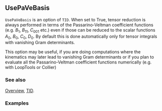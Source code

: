 ## UsePaVeBasis

`UsePaVeBasis` is an option of `TID`. When set to True, tensor reduction is always performed in terms of the Passarino-Veltman coefficient functions (e.g. $B_1$, $B_{11}$, $C_{001}$ etc.) even if those can be reduced to the scalar functions $A_0$, $B_0$, $C_0$, $D_0$. By default this is done automatically only for tensor integrals with vanishing Gram determinants.

This option may be useful, if you are doing computations where the kinematics may later lead to vanishing Gram determinants or if you plan to evaluate all the Passarino-Veltman coefficient functions numerically (e.g. with LoopTools or Collier)

### See also

[Overview](Extra/FeynCalc.md), [TID](TID.md).

### Examples

